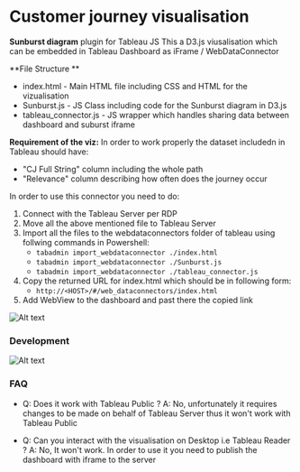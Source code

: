 #  Customer journey visualisation 
**Sunburst diagram** plugin for Tableau JS
This a D3.js viusalisation which can be embedded in Tableau Dashboard as iFrame / WebDataConnector 

**File Structure **
- index.html - Main HTML file including CSS and HTML for the vizualisation 
- Sunburst.js - JS Class including code for the Sunburst diagram in D3.js
- tableau_connector.js - JS wrapper which handles sharing data between dashboard and suburst iframe


**Requirement of the viz:**
In order to work properly the dataset includedn in Tableau should have:
- "CJ Full String" column including the whole path
- "Relevance" column describing how often does the journey occur

In order to use this connector you need to do:

1. Connect with the Tableau Server per RDP
2. Move all the above mentioned file to Tableau Server
3. Import all the files to the webdataconnectors folder of tableau using follwing commands in Powershell:
    - `tabadmin import_webdataconnector ./index.html`
    - `tabadmin import_webdataconnector ./Sunburst.js`
    - `tabadmin import_webdataconnector ./tableau_connector.js`
4. Copy the returned URL for index.html which should be in following form:
   - `http://<HOST>/#/web_dataconnectors/index.html`
5. Add WebView to the dashboard and past there the copied link 

![Alt text](http://full/path/to/img.jpg "Paste the copied link here!")

### Development

![Alt text](http://full/path/to/img.jpg "Best practises in development ")

### FAQ
- Q: Does it work with Tableau Public ? 
  A: No, unfortunately it requires changes to be made on behalf of Tableau Server thus it won't work with Tableau Public 
  
- Q: Can you interact with the visualisation on Desktop i.e Tableau Reader ?
  A: No, It won't work. In order to use it you need to publish the dashboard with iframe to the server
